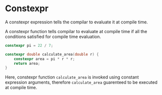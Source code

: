 # Constexpr

A constexpr expression tells the compilar to evaluate it at compile time.

A constexpr function tells compilar to evaluate at compile time if all the conditions satisfied for compile time evaluation.

```c++
constexpr pi = 22 / 7;

constexpr double calculate_area(double r) {
    constexpr area = pi * r * r;
    return area;
}
```

Here, constexpr function ```calculate_area``` is invoked using constant expression arguments, therefore ```calculate_area``` guarenteed to be executed at compile time.
